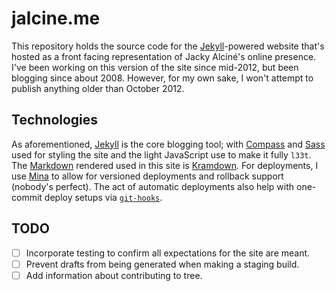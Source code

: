 # jalcine.me

This repository holds the source code for the [Jekyll][1]-powered website
that's hosted as a front facing representation of Jacky Alciné's online
presence. I've been working on this version of the site since mid-2012, but
been blogging since about 2008. However, for my own sake, I won't attempt to
publish anything older than October 2012.

## Technologies

As aforementioned, [Jekyll][1] is the core blogging tool; with [Compass][2]
and [Sass][3] used for styling the site and the light JavaScript use to make
it fully `l33t`. The [Markdown][] rendered used in this site is [Kramdown][].
For deployments, I use [Mina][] to allow for versioned deployments and rollback
support (nobody's perfect). The act of automatic deployments also help with
one-commit deploy setups via [`git-hooks`][4].

## TODO

  + [ ] Incorporate testing to confirm all expectations for the site are meant.
  + [ ] Prevent drafts from being generated when making a staging build.
  + [ ] Add information about contributing to tree.

[1]: http://jekyllrb.com
[2]: http://compass-style.org
[3]: http://sass-lang.com
[4]: https://github.com/icefox/git-hooks
[markdown]: http://daringfireball.net/projects/markdown/
[kramdown]: http://kramdown.gettalong.org/syntax.html
[mina]: http://nadarei.co/mina/

